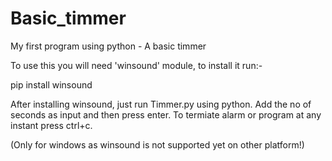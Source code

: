 # Basic_timmer
My first program using python - A basic timmer

To use this you will need 'winsound' module, to install it run:-

pip install winsound

After installing winsound, just run Timmer.py using python. Add the no of seconds as input and then press enter. To termiate alarm or program at any instant press ctrl+c.

(Only for windows as winsound is not supported yet on other platform!)
